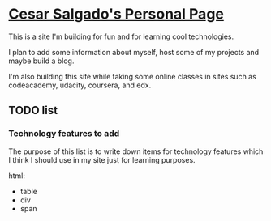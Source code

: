 # [Cesar Salgado's Personal Page](http://cesarsalgado.com)

This is a site I'm building for fun and for learning cool technologies.

I plan to add some information about myself, host some of my projects and maybe build a blog.

I'm also building this site while taking some online classes in sites such as codeacademy, udacity, coursera, and edx.

## TODO list

### Technology features to add

The purpose of this list is to write down items for technology features which I think I should use in my site just for learning purposes.

html:
- table
- div
- span
